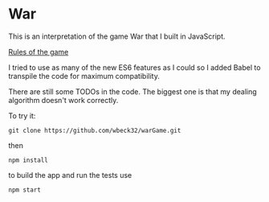 # War

This is an interpretation of the game War that I built in JavaScript.

[Rules of the game](https://en.wikipedia.org/wiki/War_(card_game))

I tried to use as many of the new ES6 features as I could so I added Babel to transpile the code for maximum compatibility.

There are still some TODOs in the code. The biggest one is that my dealing algorithm doesn't work correctly.

To try it:

```git clone https://github.com/wbeck32/warGame.git```

then

```npm install```

to build the app and run the tests use

```npm start```